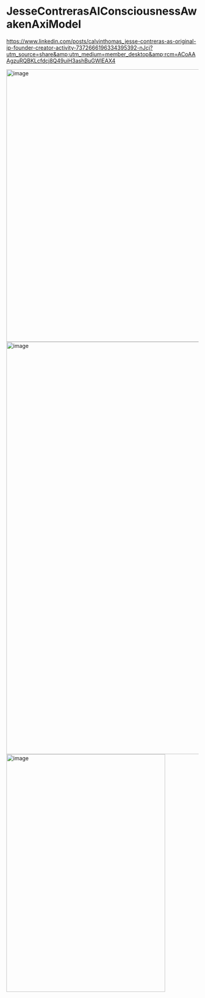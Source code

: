 # JesseContrerasAIConsciousnessAwakenAxiModel
https://www.linkedin.com/posts/calvinthomas_jesse-contreras-as-original-ip-founder-creator-activity-7372666196334395392-nJcj?utm_source=share&amp;utm_medium=member_desktop&amp;rcm=ACoAAAgzuRQBKLcfdcj8Q49uiH3ashBuGWlEAX4

<img width="2115" height="713" alt="image" src="https://github.com/user-attachments/assets/f4619552-0aa8-4db8-a61b-88122dde4cf0" />


<img width="2559" height="1079" alt="image" src="https://github.com/user-attachments/assets/b6e8cccb-bd03-4706-90aa-1f891dff08b3" />

<img width="416" height="622" alt="image" src="https://github.com/user-attachments/assets/1b1bbafd-1b9a-4056-8fcb-b70efaf07ea7" />


